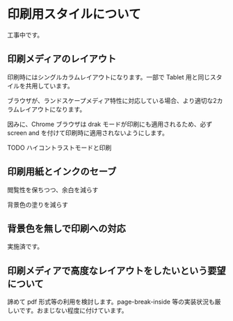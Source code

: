 # 印刷用スタイルについて

工事中です。

## 印刷メディアのレイアウト

印刷時にはシングルカラムレイアウトになります。一部で Tablet 用と同じスタイルを共用しています。

ブラウザが、ランドスケープメディア特性に対応している場合、より適切な2カラムレイアウトになります。

因みに、Chrome ブラウザは drak モードが印刷にも適用されるため、必ず screen and を付けて印刷時に適用されないようにします。

TODO ハイコントラストモードと印刷

## 印刷用紙とインクのセーブ

閲覧性を保ちつつ、余白を減らす

背景色の塗りを減らす

## 背景色を無しで印刷への対応

実施済です。

## 印刷メディアで高度なレイアウトをしたいという要望について

諦めて pdf 形式等の利用を検討します。page-break-inside 等の実装状況も厳しいです。おまじない程度に付けています。